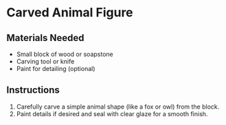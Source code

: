 # Carved Animal Figure

## Materials Needed

- Small block of wood or soapstone
- Carving tool or knife
- Paint for detailing (optional)

## Instructions

1. Carefully carve a simple animal shape (like a fox or owl) from the block.
2. Paint details if desired and seal with clear glaze for a smooth finish.